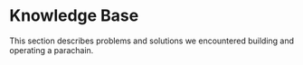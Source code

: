 # Knowledge Base

This section describes problems and solutions we encountered building and operating a parachain.

